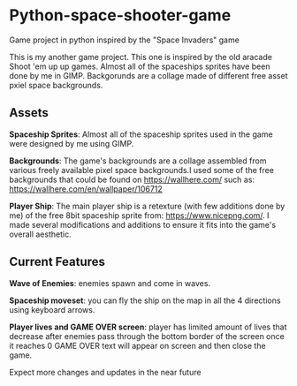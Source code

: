 # Python-space-shooter-game
Game project in python inspired by the "Space Invaders" game


This is my another game project. This one is inspired by the old aracade Shoot 'em up up games.
Almost all of the spaceships sprites have been done by me in GIMP. Backgorunds are a collage made of different free asset pxiel space backgrounds.

## Assets

**Spaceship Sprites**: Almost all of the spaceship sprites used in the game were designed by me using GIMP.

**Backgrounds**: The game's backgrounds are a collage assembled from various freely available pixel space backgrounds.I used some of the free backgrounds that could be found on https://wallhere.com/ such as: https://wallhere.com/en/wallpaper/106712

**Player Ship**: The main player ship is a retexture (with few additions done by me) of the free 8bit spaceship sprite from: https://www.nicepng.com/. I made several modifications and additions to ensure it fits into the game's overall aesthetic.

## Current Features

**Wave of Enemies**: enemies spawn and come in waves.

**Spaceship moveset**: you can fly the ship on the map in all the 4 directions using keyboard arrows.

**Player lives and GAME OVER screen**: player has limited amount of lives that decrease after enemies pass through the bottom border of the screen once it reaches 0 GAME OVER text will appear on screen and then close the game.



Expect more changes and updates in the near future

